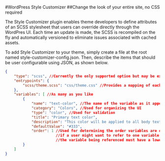 #WordPress Style Customizer
##Change the look of your entire site, no CSS required

The Style Customizer plugin enables theme developers to define attributes of an SCSS stylesheet that users can override
directly through the WordPres UI. Each time an update is made, the SCSS is recompiled on the fly and automatically versioned
to eliminate issues associated with cached assets.

To add Style Customizer to your theme, simply create a file at the root named style-customizer-config.json. Then, describe
the items that should be user configurable using JSON, as shown below.

```json
{
    "type": "scss", //Currently the only supported option but may be extended to others
    "entrypoints": {
        "scss/theme.scss": "css/theme.css" //Provides a mapping of each input files to its output.
    },
    "variables": [ //As many as you like
        {
            "name": "text-color", //The name of the variable as it appears in SCSS
            "category": "Colors", //Used for organizing the UI
            "type": "color", //Used for validation
            "title": "Primary text color",
            "description": "This color will be applied to all body text, exclusive of headers, links, etc.",
            "defaultValue": "#333",
            "order": 1 //Used for determining the order variables are output in the SCSS. This is primarily important
                       //if a user might want to refer to one variable in setting another. If that is the case,
                       //the variable being referenced must have a lower order.
        }
    ]
}
```
